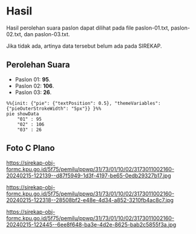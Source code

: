 # Hasil

Hasil perolehan suara paslon dapat dilihat pada file paslon-01.txt, paslon-02.txt, dan paslon-03.txt.

Jika tidak ada, artinya data tersebut belum ada pada SIREKAP.

## Perolehan Suara

 * Paslon 01: **95**.
 * Paslon 02: **106**.
 * Paslon 03: **26**.

```mermaid
%%{init: {"pie": {"textPosition": 0.5}, "themeVariables": {"pieOuterStrokeWidth": "5px"}} }%%
pie showData
    "01" : 95
    "02" : 106
    "03" : 26
```
## Foto C Plano

https://sirekap-obj-formc.kpu.go.id/5f75/pemilu/ppwp/31/73/01/10/02/3173011002160-20240215-122139--d87f5949-1d3f-4197-be65-0edb29327b17.jpg

https://sirekap-obj-formc.kpu.go.id/5f75/pemilu/ppwp/31/73/01/10/02/3173011002160-20240215-122318--28508bf2-e48e-4d34-a852-3210fb4ac8c7.jpg

https://sirekap-obj-formc.kpu.go.id/5f75/pemilu/ppwp/31/73/01/10/02/3173011002160-20240215-122445--6ee8f648-ba3e-4d2e-8625-bab2c5855f3a.jpg

